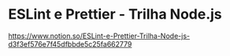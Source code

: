 # ESLint e Prettier - Trilha Node.js

https://www.notion.so/ESLint-e-Prettier-Trilha-Node-js-d3f3ef576e7f45dfbbde5c25fa662779

